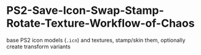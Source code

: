 # PS2-Save-Icon-Swap-Stamp-Rotate-Texture-Workflow-of-Chaos
base PS2 icon models (`.icn`) and textures, stamp/skin them, optionally create transform variants
